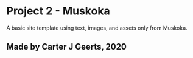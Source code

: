 # Project 2 - Muskoka

A basic site template using text, images, and assets only
from Muskoka.

## Made by Carter J Geerts, 2020


